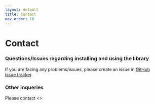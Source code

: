 ```yaml
---
layout: default
title: Contact
nav_order: 10
---
```


# Contact

### Questions/Issues regarding installing and using the library
If you are facing any problems/issues, please create an issue in [GitHub issue tracker](https://github.com/ADALabUCSD/DeepPostures/issues).

### Other inqueries
Please contact <>
